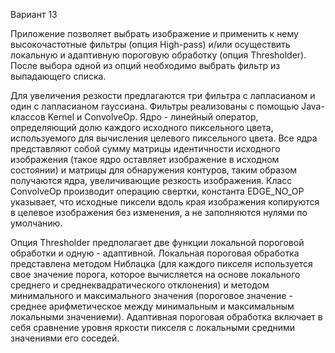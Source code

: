 ﻿Вариант 13

Приложение позволяет выбрать изображение и применить к нему 
высокочастотные фильтры (опция High-pass) и/или осуществить локальную 
и адаптивную пороговую обработку (опция Thresholder).
После выбора одной из опций необходимо выбрать фильтр из выпадающего списка.

Для увеличения резкости предлагаются три фильтра с лапласианом и один с 
лапласианом гауссиана. Фильтры реализованы с помощью Java-классов Kernel и ConvolveOp.
Ядро - линейный оператор, определяющий долю каждого исходного пиксельного цвета, 
используемого для вычисления целевого пиксельного цвета. 
Все ядра представляют собой сумму матрицы идентичности исходного изображения 
(такое ядро оставляет изображение в исходном состоянии) и матрицы для обнаружения контуров, 
таким образом получаются ядра, увеличивающие резкость изображения.
Класс ConvolveOp производит операцию свертки, константа EDGE_NO_OP указывает, 
что исходные пиксели вдоль края изображения копируются в целевое изображения без изменения,
а не заполняются нулями по умолчанию.

Опция Thresholder предполагает две функции локальной пороговой обработки и одную - адаптивной.
Локальная пороговая обработка представлена методом Ниблацка (для каждого пикселя используется свое значение порога,
которое вычисляется на основе локального среднего и среднеквадратического отклонения) и методом 
минимального и максимального значения (пороговое значение - среднее арифметическое между 
минимальным и максимальным локальными значениеми).
Адаптивная пороговая обработка включает в себя сравнение уровня яркости пикселя с локальными средними значениями его соседей.